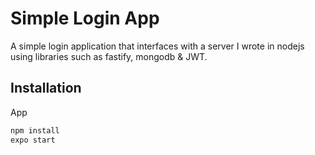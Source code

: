 # Simple Login App

A simple login application that interfaces with a server I wrote in nodejs using libraries such as fastify, mongodb & JWT.

## Installation

App
```bash
npm install
expo start
```